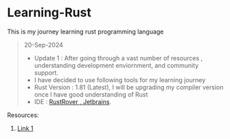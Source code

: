 # Learning-Rust
This is my journey learning rust programming language


> 20-Sep-2024 
> - Update 1 : After going through a vast number of resources , understanding development enviornment, and community support.
> - I have decided to use following tools for my learning journey
> - Rust Version : 1.81 (Latest), I will be upgrading my compiler version once I have good understanding of Rust
> - IDE : [RustRover , Jetbrains](https://www.jetbrains.com/rust/). 


Resources: 
1. [Link 1](https://www.reddit.com/r/rust/comments/rnr4xz/comment/hpvxca3/?utm_source=share&utm_medium=web3x&utm_name=web3xcss&utm_term=1&utm_content=share_button)


